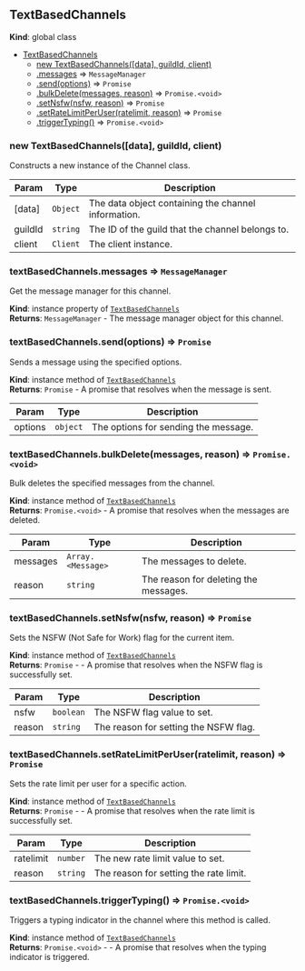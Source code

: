 <a name="TextBasedChannels"></a>

## TextBasedChannels
**Kind**: global class  

* [TextBasedChannels](#TextBasedChannels)
    * [new TextBasedChannels([data], guildId, client)](#new_TextBasedChannels_new)
    * [.messages](#TextBasedChannels+messages) ⇒ <code>MessageManager</code>
    * [.send(options)](#TextBasedChannels+send) ⇒ <code>Promise</code>
    * [.bulkDelete(messages, reason)](#TextBasedChannels+bulkDelete) ⇒ <code>Promise.&lt;void&gt;</code>
    * [.setNsfw(nsfw, reason)](#TextBasedChannels+setNsfw) ⇒ <code>Promise</code>
    * [.setRateLimitPerUser(ratelimit, reason)](#TextBasedChannels+setRateLimitPerUser) ⇒ <code>Promise</code>
    * [.triggerTyping()](#TextBasedChannels+triggerTyping) ⇒ <code>Promise.&lt;void&gt;</code>

<a name="new_TextBasedChannels_new"></a>

### new TextBasedChannels([data], guildId, client)
Constructs a new instance of the Channel class.


| Param | Type | Description |
| --- | --- | --- |
| [data] | <code>Object</code> | The data object containing the channel information. |
| guildId | <code>string</code> | The ID of the guild that the channel belongs to. |
| client | <code>Client</code> | The client instance. |

<a name="TextBasedChannels+messages"></a>

### textBasedChannels.messages ⇒ <code>MessageManager</code>
Get the message manager for this channel.

**Kind**: instance property of [<code>TextBasedChannels</code>](#TextBasedChannels)  
**Returns**: <code>MessageManager</code> - The message manager object for this channel.  
<a name="TextBasedChannels+send"></a>

### textBasedChannels.send(options) ⇒ <code>Promise</code>
Sends a message using the specified options.

**Kind**: instance method of [<code>TextBasedChannels</code>](#TextBasedChannels)  
**Returns**: <code>Promise</code> - A promise that resolves when the message is sent.  

| Param | Type | Description |
| --- | --- | --- |
| options | <code>object</code> | The options for sending the message. |

<a name="TextBasedChannels+bulkDelete"></a>

### textBasedChannels.bulkDelete(messages, reason) ⇒ <code>Promise.&lt;void&gt;</code>
Bulk deletes the specified messages from the channel.

**Kind**: instance method of [<code>TextBasedChannels</code>](#TextBasedChannels)  
**Returns**: <code>Promise.&lt;void&gt;</code> - A promise that resolves when the messages are deleted.  

| Param | Type | Description |
| --- | --- | --- |
| messages | <code>Array.&lt;Message&gt;</code> | The messages to delete. |
| reason | <code>string</code> | The reason for deleting the messages. |

<a name="TextBasedChannels+setNsfw"></a>

### textBasedChannels.setNsfw(nsfw, reason) ⇒ <code>Promise</code>
Sets the NSFW (Not Safe for Work) flag for the current item.

**Kind**: instance method of [<code>TextBasedChannels</code>](#TextBasedChannels)  
**Returns**: <code>Promise</code> - - A promise that resolves when the NSFW flag is successfully set.  

| Param | Type | Description |
| --- | --- | --- |
| nsfw | <code>boolean</code> | The NSFW flag value to set. |
| reason | <code>string</code> | The reason for setting the NSFW flag. |

<a name="TextBasedChannels+setRateLimitPerUser"></a>

### textBasedChannels.setRateLimitPerUser(ratelimit, reason) ⇒ <code>Promise</code>
Sets the rate limit per user for a specific action.

**Kind**: instance method of [<code>TextBasedChannels</code>](#TextBasedChannels)  
**Returns**: <code>Promise</code> - - A promise that resolves when the rate limit is successfully set.  

| Param | Type | Description |
| --- | --- | --- |
| ratelimit | <code>number</code> | The new rate limit value to set. |
| reason | <code>string</code> | The reason for setting the rate limit. |

<a name="TextBasedChannels+triggerTyping"></a>

### textBasedChannels.triggerTyping() ⇒ <code>Promise.&lt;void&gt;</code>
Triggers a typing indicator in the channel where this method is called.

**Kind**: instance method of [<code>TextBasedChannels</code>](#TextBasedChannels)  
**Returns**: <code>Promise.&lt;void&gt;</code> - - A promise that resolves when the typing indicator is triggered.  
